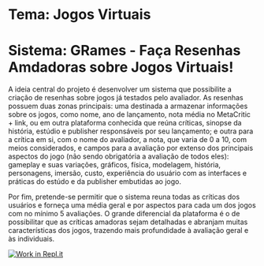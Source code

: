 # Tema: Jogos Virtuais
# Sistema: GRames - Faça Resenhas Amdadoras sobre Jogos Virtuais!

A ideia central do projeto é desenvolver um sistema que possibilite a criação de resenhas sobre jogos já testados pelo avaliador. As resenhas possuem duas zonas principais: uma destinada a armazenar informações sobre os jogos, como nome, ano de lançamento, nota média no MetaCritic + link, ou em outra plataforma conhecida que reúna críticas, sinopse da história, estúdio e publisher responsáveis por seu lançamento; e outra para a crítica em si, com o nome do avaliador, a nota, que varia de 0 a 10, com meios considerados, e campos para a avaliação por extenso dos principais aspectos do jogo (não sendo obrigatória a avaliação de todos eles): gameplay e suas variações, gráficos, física, modelagem, história, personagens, imersão, custo, experiência do usuário com as interfaces e práticas do estúdo e da publisher embutidas ao jogo.

Por fim, pretende-se permitir que o sistema reuna todas as críticas dos usuários e forneça uma média geral e por aspectos para cada um dos jogos com no mínimo 5 avaliações. O grande diferencial da plataforma é o de possibilitar que as críticas amadoras sejam detalhadas e abranjam muitas características dos jogos, trazendo mais profundidade à avaliação geral e às individuais.

[![Work in Repl.it](https://classroom.github.com/assets/work-in-replit-14baed9a392b3a25080506f3b7b6d57f295ec2978f6f33ec97e36a161684cbe9.svg)](https://classroom.github.com/online_ide?assignment_repo_id=4061647&assignment_repo_type=AssignmentRepo)

